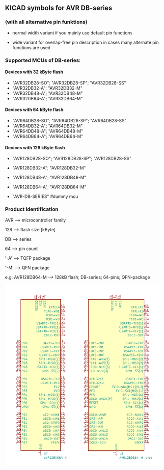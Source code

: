 ## KICAD symbols for AVR DB-series ##
### (with all alternative pin funktions) ###

* normal width variant if you mainly use default pin functions

* wide variant for overlap-free pin description in cases many alternate pin functions are used

### Supported MCUs of DB-series: ###

#### Devices with 32 kByte flash ####
* "AVR32DB28-SO"; "AVR32DB28-SP"; "AVR32DB28-SS"
* "AVR32DB32-A"; "AVR32DB32-M"
* "AVR32DB48-A"; "AVR32DB48-M"
* "AVR32DB64-A"; "AVR32DB64-M"

#### Devices with 64 kByte flash ####
* "AVR64DB28-SO"; "AVR64DB28-SP"; "AVR64DB28-SS"
* "AVR64DB32-A"; "AVR64DB32-M"
* "AVR64DB48-A"; "AVR64DB48-M"
* "AVR64DB64-A"; "AVR64DB64-M"

#### Devices with 128 kByte flash ####
* "AVR128DB28-SO"; "AVR128DB28-SP"; "AVR128DB28-SS"
* "AVR128DB32-A"; "AVR128DB32-M"
* "AVR128DB48-A"; "AVR128DB48-M"
* "AVR128DB64-A"; "AVR128DB64-M"

* "AVR-DB-SERIES" #dummy mcu

### Product Identification ###

AVR --> microcontroller family

128 --> flash size [kByte]

DB --> series

64 --> pin count

'-A' --> TQFP package

'-M' --> QFN  package

e.g. AVR128DB64-M --> 128kB flash; DB-series; 64-pins; QFN-package

![MCU_Microchip_DB_examples-alternative-pin-functions](https://github.com/Virtual-Java/kicad-symbols_AVR-DB-series/blob/master/examples/MCU_Microchip_DB_examples/MCU_Microchip_DB_examples-alternative-pin-functions.png)
